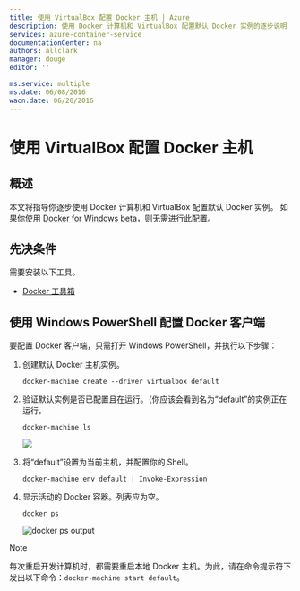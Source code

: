 ```yaml
---
title: 使用 VirtualBox 配置 Docker 主机 | Azure
description: 使用 Docker 计算机和 VirtualBox 配置默认 Docker 实例的逐步说明
services: azure-container-service
documentationCenter: na
authors: allclark
manager: douge
editor: ''

ms.service: multiple
ms.date: 06/08/2016
wacn.date: 06/20/2016
---
```


# 使用 VirtualBox 配置 Docker 主机

## 概述
本文将指导你逐步使用 Docker 计算机和 VirtualBox 配置默认 Docker 实例。
如果你使用 [Docker for Windows beta](http://beta.docker.com/)，则无需进行此配置。

## 先决条件
需要安装以下工具。

- [Docker 工具箱](https://www.docker.com/products/overview#/docker_toolbox)

## 使用 Windows PowerShell 配置 Docker 客户端

要配置 Docker 客户端，只需打开 Windows PowerShell，并执行以下步骤：

1. 创建默认 Docker 主机实例。

    ```
    docker-machine create --driver virtualbox default
    ```

1. 验证默认实例是否已配置且在运行。（你应该会看到名为“default”的实例正在运行。

    ```
    docker-machine ls 
    ```

    ![][0]

1. 将“default”设置为当前主机，并配置你的 Shell。

    ```
    docker-machine env default | Invoke-Expression
    ```

1. 显示活动的 Docker 容器。列表应为空。

    ```
    docker ps
    ```

    ![docker ps output][1]

> [!NOTE]
> 每次重启开发计算机时，都需要重启本地 Docker 主机。为此，请在命令提示符下发出以下命令：`docker-machine start default`。

[0]: ./media/vs-azure-tools-docker-setup/docker-machine-ls.png
[1]: ./media/vs-azure-tools-docker-setup/docker-ps.png

<!---HONumber=AcomDC_0718_2016-->